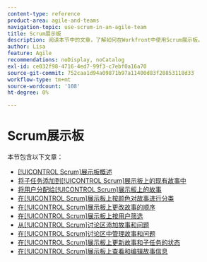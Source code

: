 ```yaml
---
content-type: reference
product-area: agile-and-teams
navigation-topic: use-scrum-in-an-agile-team
title: Scrum展示板
description: 阅读本节中的文章，了解如何在Workfront中使用Scrum展示板。
author: Lisa
feature: Agile
recommendations: noDisplay, noCatalog
exl-id: ce032f98-4716-4ed7-99f3-c7ebf0a16a70
source-git-commit: 752caa1d94a09871b97a11400d83f28853118d33
workflow-type: tm+mt
source-wordcount: '108'
ht-degree: 0%

---
```


# Scrum展示板

本节包含以下文章：

* [[!UICONTROL Scrum]展示板概述](../../../agile/use-scrum-in-an-agile-team/scrum-board/scrum-board-overview.md)
* [将子任务添加到[!UICONTROL Scrum]展示板上的现有故事中](../../../agile/use-scrum-in-an-agile-team/scrum-board/add-a-subtask-to-an-existing-story-scrum.md)
* [将用户分配给[!UICONTROL Scrum]展示板上的故事](../../../agile/use-scrum-in-an-agile-team/scrum-board/assign-users-to-a-story-scrum.md)
* [在[!UICONTROL Scrum]展示板上按颜色对故事进行分类](../../../agile/use-scrum-in-an-agile-team/scrum-board/categorize-stories-by-color.md)
* [在[!UICONTROL Scrum]展示板上更改故事的顺序](../../../agile/use-scrum-in-an-agile-team/scrum-board/change-order-of-stories.md)
* [在[!UICONTROL Scrum]展示板上按用户筛选](../../../agile/use-scrum-in-an-agile-team/scrum-board/filter-by-user-scrum-board.md)
* [从[!UICONTROL Scrum]讨论区添加故事和问题](../../../agile/use-scrum-in-an-agile-team/scrum-board/add-story-from-scrum-board.md)
* [在[!UICONTROL Scrum]讨论区中管理故事和问题](../../../agile/use-scrum-in-an-agile-team/scrum-board/manage-scrum-board.md)
* [在[!UICONTROL Scrum]展示板上更新故事和子任务的状态](../../../agile/use-scrum-in-an-agile-team/scrum-board/update-status-of-stories-and-subtasks.md)
* [在[!UICONTROL Scrum]展示板上查看和编辑故事信息](../../../agile/use-scrum-in-an-agile-team/scrum-board/view-and-edit-story-info.md)
